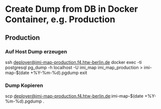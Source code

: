 # Create Dump from DB in Docker Container, e.g. Production

## Production

### Auf Host Dump erzeugen

   ssh deployer@imi-map-production.f4.htw-berlin.de
   docker exec -ti postgresql pg_dump -h localhost -U imi_map  imi_map_production > imi-map-$(date +%Y-%m-%d).pgdump
   exit

### Dump Kopieren

   scp deployer@imi-map-production.f4.htw-berlin.de:imi-map-$(date +%Y-%m-%d).pgdump .
